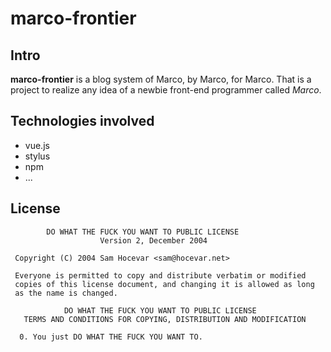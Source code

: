 # marco-frontier

## Intro

**marco-frontier** is a blog system of Marco, by Marco, for Marco. That is a project to realize any idea of a newbie front-end programmer called *Marco*.

## Technologies involved

- vue.js
- stylus
- npm
- ...

## License

```text
        DO WHAT THE FUCK YOU WANT TO PUBLIC LICENSE 
                    Version 2, December 2004 

 Copyright (C) 2004 Sam Hocevar <sam@hocevar.net> 

 Everyone is permitted to copy and distribute verbatim or modified 
 copies of this license document, and changing it is allowed as long 
 as the name is changed. 

            DO WHAT THE FUCK YOU WANT TO PUBLIC LICENSE 
   TERMS AND CONDITIONS FOR COPYING, DISTRIBUTION AND MODIFICATION 

  0. You just DO WHAT THE FUCK YOU WANT TO.
```